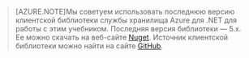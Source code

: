 >[AZURE.NOTE]Мы советуем использовать последнюю версию клиентской библиотеки службы хранилища Azure для .NET для работы с этим учебником. Последняя версия библиотеки — 5.x. Ее можно скачать на веб-сайте [Nuget](https://www.nuget.org/packages/WindowsAzure.Storage/). Источник клиентской библиотеки можно найти на сайте [GitHub](https://github.com/Azure/azure-storage-net).

<!---HONumber=Oct15_HO3-->